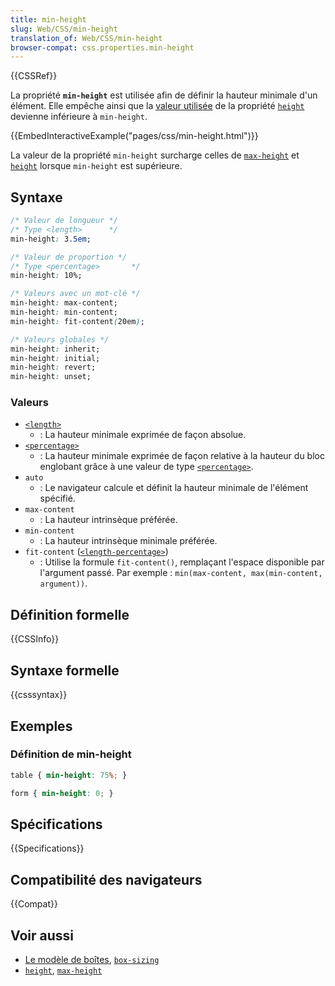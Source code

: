 ```yaml
---
title: min-height
slug: Web/CSS/min-height
translation_of: Web/CSS/min-height
browser-compat: css.properties.min-height
---
```

{{CSSRef}}

La propriété **`min-height`** est utilisée afin de définir la hauteur minimale d'un élément. Elle empêche ainsi que la [valeur utilisée](/fr/docs/Web/CSS/used_value) de la propriété [`height`](/fr/docs/Web/CSS/height) devienne inférieure à `min-height`.

{{EmbedInteractiveExample("pages/css/min-height.html")}}

La valeur de la propriété `min-height` surcharge celles de [`max-height`](/fr/docs/Web/CSS/max-height) et [`height`](/fr/docs/Web/CSS/height) lorsque `min-height` est supérieure.

## Syntaxe

```css
/* Valeur de longueur */
/* Type <length>      */
min-height: 3.5em;

/* Valeur de proportion */
/* Type <percentage>       */
min-height: 10%;

/* Valeurs avec un mot-clé */
min-height: max-content;
min-height: min-content;
min-height: fit-content(20em);

/* Valeurs globales */
min-height: inherit;
min-height: initial;
min-height: revert;
min-height: unset;
```

### Valeurs

- [`<length>`](/fr/docs/Web/CSS/length)
  - : La hauteur minimale exprimée de façon absolue.
- [`<percentage>`](/fr/docs/Web/CSS/percentage)
  - : La hauteur minimale exprimée de façon relative à la hauteur du bloc englobant grâce à une valeur de type [`<percentage>`](/fr/docs/Web/CSS/percentage).
- `auto`
  - : Le navigateur calcule et définit la hauteur minimale de l'élément spécifié.
- `max-content`
  - : La hauteur intrinsèque préférée.
- `min-content`
  - : La hauteur intrinsèque minimale préférée.
- `fit-content` ([`<length-percentage>`](/fr/docs/Web/CSS/length-percentage))
  - : Utilise la formule `fit-content()`, remplaçant l'espace disponible par l'argument passé. Par exemple&nbsp;: `min(max-content, max(min-content, argument))`.

## Définition formelle

{{CSSInfo}}

## Syntaxe formelle

{{csssyntax}}

## Exemples

### Définition de min-height

```css
table { min-height: 75%; }

form { min-height: 0; }
```

## Spécifications

{{Specifications}}

## Compatibilité des navigateurs

{{Compat}}

## Voir aussi

- [Le modèle de boîtes](/fr/docs/Web/CSS/CSS_Box_Model/Introduction_to_the_CSS_box_model), [`box-sizing`](/fr/docs/Web/CSS/box-sizing)
- [`height`](/fr/docs/Web/CSS/height), [`max-height`](/fr/docs/Web/CSS/max-height)
